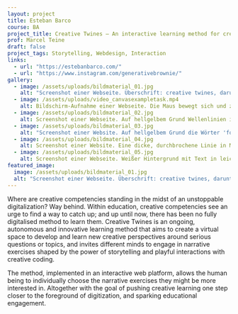 ```yaml
---
layout: project
title: Esteban Barco
course: BA
project_title: Creative Twines – An interactive learning method for creative competencies
prof: Marcel Teine
draft: false
project_tags: Storytelling, Webdesign, Interaction
links:
  - url: "https://estebanbarco.com/"
  - url: "https://www.instagram.com/generativebrownie/"
gallery:
  - image: /assets/uploads/bildmaterial_01.jpg
    alt: "Screenshot einer Webseite. Überschrift: creative twines, darunter viele Wellenlinien in Rot, Lila, Blau und Gelb."
  - image: /assets/uploads/video_canvasexampletask.mp4
    alt: Bildschirm-Aufnahme einer Webseite. Die Maus bewegt sich und zeichnet dabei verschieden animierte Linien in bunten Farben.
  - image: /assets/uploads/bildmaterial_02.jpg
    alt: Screenshot einer Webseite. Auf hellgelbem Grund Wellenlinien in Rot und Grün, verschiedene Kontroll-Elemente 
  - image: /assets/uploads/bildmaterial_03.jpg
    alt: "Screenshot einer Website. Auf hellgelbem Grund die Wörter 'focalizing' und 'memories' in Rot. 'focalizing' ist durchgestrichen."
  - image: /assets/uploads/bildmaterial_04.jpg
    alt: Screenshot einer Website. Eine dicke, durchbrochene Linie in Magenta, darunter das Wort 'focalizing' und ein Absatz in kleiner Schrift.
  - image: /assets/uploads/bildmaterial_05.jpg
    alt: Screenshot einer Webseite. Weißer Hintergrund mit Text in leichter, schwarzer Schrift
featured_image:
  image: /assets/uploads/bildmaterial_01.jpg
  alt: "Screenshot einer Webseite. Überschrift: creative twines, darunter viele Wellenlinien in Rot, Lila, Blau und Gelb."
---
```

Where are creative competencies standing in the midst of an unstoppable digitalization? Way behind. Within education, creative competencies see an urge to find a way to catch up; and up until now, there has been no fully digitalised method to learn them. Creative Twines is an ongoing, autonomous and innovative learning method that aims to create a virtual space to develop and learn new creative perspectives around serious questions or topics, and invites different minds to engage in narrative exercises shaped by the power of storytelling and playful interactions with creative coding.

The method, implemented in an interactive web platform, allows the human being to individually choose the narrative exercises they might be more interested in. Altogether with the goal of pushing creative learning one step closer to the foreground of digitization, and sparking educational engagement.